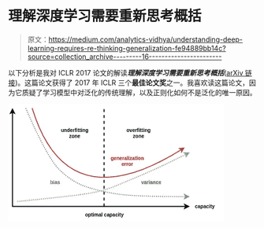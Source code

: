 # 理解深度学习需要重新思考概括

> 原文：<https://medium.com/analytics-vidhya/understanding-deep-learning-requires-re-thinking-generalization-fe94889bb14c?source=collection_archive---------16----------------------->

以下分析是我对 ICLR 2017 论文的解读***理解深度学习需要重新思考概括***([arXiv 链接](https://arxiv.org/pdf/1611.03530.pdf))。这篇论文获得了 2017 年 ICLR 三个**最佳论文奖**之一。我喜欢读这篇论文，因为它质疑了学习模型中对泛化的传统理解，以及正则化如何不是泛化的唯一原因。

![](img/57c29560de669750f36b8e73b35bc0fe.png)